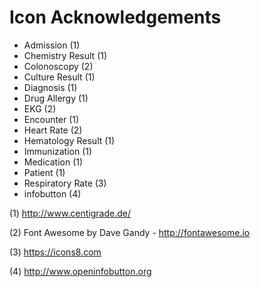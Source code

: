 # Icon Acknowledgements

* Admission (1)
* Chemistry Result (1)
* Colonoscopy (2)
* Culture Result (1)
* Diagnosis (1)
* Drug Allergy (1)
* EKG (2)
* Encounter (1)
* Heart Rate (2)
* Hematology Result (1)
* Immunization (1)
* Medication (1)
* Patient (1)
* Respiratory Rate (3)
* infobutton (4)

(1) http://www.centigrade.de/

(2) Font Awesome by Dave Gandy - http://fontawesome.io

(3) https://icons8.com

(4) http://www.openinfobutton.org




